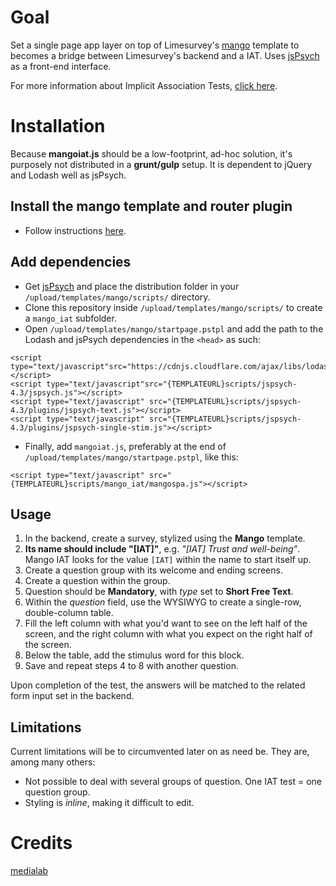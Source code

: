 # Goal
Set a single page app layer on top of Limesurvey's [mango](https://raw.githubusercontent.com/medialab/mango_core) template
to becomes a bridge between Limesurvey's backend and a IAT. Uses [jsPsych](http://jspsych.org) as a front-end interface.

For more information about Implicit Association Tests, [click here](https://implicit.harvard.edu/implicit/education.html).

# Installation
Because **mangoiat.js** should be a low-footprint, ad-hoc solution, it's purposely not distributed in a **grunt/gulp** setup.
It is dependent to jQuery and Lodash well as jsPsych.

## Install the mango template and router plugin
* Follow instructions [here](https://github.com/medialab/mango_core#readme).

## Add dependencies
* Get [jsPsych](https://github.com/jodeleeuw/jsPsych) and place the distribution folder in your `/upload/templates/mango/scripts/` directory.
* Clone this repository inside `/upload/templates/mango/scripts/` to create a `mango_iat` subfolder.
* Open `/upload/templates/mango/startpage.pstpl` and add the path to the Lodash and jsPsych dependencies in the `<head>` as such:

```
<script type="text/javascript"src="https://cdnjs.cloudflare.com/ajax/libs/lodash.js/3.10.1/lodash.min.js"></script>
<script type="text/javascript"src="{TEMPLATEURL}scripts/jspsych-4.3/jspsych.js"></script>
<script type="text/javascript" src="{TEMPLATEURL}scripts/jspsych-4.3/plugins/jspsych-text.js"></script>
<script type="text/javascript" src="{TEMPLATEURL}scripts/jspsych-4.3/plugins/jspsych-single-stim.js"></script>
```

* Finally, add `mangoiat.js`, preferably at the end of `/upload/templates/mango/startpage.pstpl`, like this:

```
<script type="text/javascript" src="{TEMPLATEURL}scripts/mango_iat/mangospa.js"></script>
```

## Usage
1. In the backend, create a survey, stylized using the **Mango** template.
2. **Its name should include "[IAT]"**, e.g. _"[IAT] Trust and well-being"_. Mango IAT looks for the value `[IAT]` within the name to start itself up.
3. Create a question group with its welcome and ending screens.
4. Create a question within the group.
5. Question should be **Mandatory**, with _type_ set to **Short Free Text**.
6. Within the _question_ field, use the WYSIWYG to create a single-row, double-column table.
7. Fill the left column with what you'd want to see on the left half of the screen, and the right column with what you expect on the right half of the screen.
8. Below the table, add the stimulus word for this block.
9. Save and repeat steps 4 to 8 with another question.

Upon completion of the test, the answers will be matched to the related form input set in the backend.

## Limitations
Current limitations will be to circumvented later on as need be. They are, among many others:
* Not possible to deal with several groups of question. One IAT test = one question group.
* Styling is _inline_, making it difficult to edit.


# Credits
[medialab](http://www.medialab.sciences-po.fr/)
